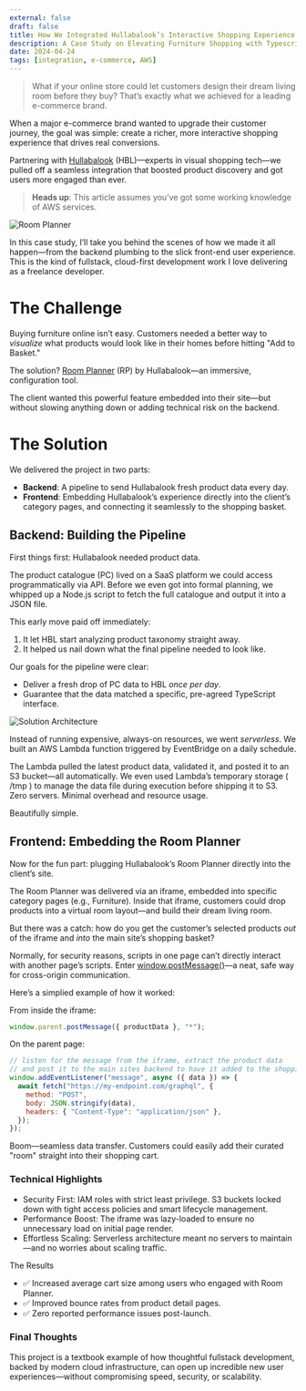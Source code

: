 ```yaml
---
external: false
draft: false
title: How We Integrated Hullabalook’s Interactive Shopping Experience into a Leading E-Commerce Platform
description: A Case Study on Elevating Furniture Shopping with Typescript, AWS & Iframes
date: 2024-04-24
tags: [integration, e-commerce, AWS]
---
```


> What if your online store could let customers design their dream living room before they buy? That’s
> exactly what we achieved for a leading e-commerce brand.

When a major e-commerce brand wanted to upgrade their customer journey, the goal was simple: create a richer, more interactive shopping experience that drives real conversions.

Partnering with [Hullabalook](https://www.hullabalook.com/) (HBL)—experts in visual shopping tech—we pulled off a seamless integration that boosted product discovery and got users more engaged than ever.

> **Heads up**: This article assumes you’ve got some working knowledge of AWS services.

![Room Planner](/images/hullabalook-integration/room-planner.png)

In this case study, I’ll take you behind the scenes of how we made it all happen—from the backend plumbing to the slick front-end user experience. This is the kind of fullstack, cloud-first development work I love delivering as a freelance developer.

# The Challenge

Buying furniture online isn’t easy. Customers needed a better way to _visualize_ what products would look like in their homes before hitting "Add to Basket."

The solution? [Room Planner](https://www.hullabalook.com/products/room-creator-moodboard/) (RP) by Hullabalook—an immersive, configuration tool.

The client wanted this powerful feature embedded into their site—but without slowing anything down or adding technical risk on the backend.

# The Solution

We delivered the project in two parts:

- **Backend**: A pipeline to send Hullabalook fresh product data every day.
- **Frontend**: Embedding Hullabalook’s experience directly into the client’s category pages, and connecting it seamlessly to the shopping basket.

## Backend: Building the Pipeline

First things first: Hullabalook needed product data.

The product catalogue (PC) lived on a SaaS platform we could access programmatically via API. Before we even got into formal planning, we whipped up a Node.js script to fetch the full catalogue and output it into a JSON file.

This early move paid off immediately:

1. It let HBL start analyzing product taxonomy straight away.
2. It helped us nail down what the final pipeline needed to look like.

Our goals for the pipeline were clear:

- Deliver a fresh drop of PC data to HBL _once per day_.
- Guarantee that the data matched a specific, pre-agreed TypeScript interface.

![Solution Architecture](/images/hullabalook-integration/achitecture-diagram.svg)

Instead of running expensive, always-on resources, we went _serverless_. We built an AWS Lambda function triggered by EventBridge on a daily schedule.

The Lambda pulled the latest product data, validated it, and posted it to an S3 bucket—all automatically. We even used Lambda’s temporary storage ( /tmp ) to manage the data file during execution before shipping it to S3. Zero servers. Minimal overhead and resource usage.

Beautifully simple.

## Frontend: Embedding the Room Planner

Now for the fun part: plugging Hullabalook’s Room Planner directly into the client’s site.

The Room Planner was delivered via an iframe, embedded into specific category pages (e.g., Furniture). Inside that iframe, customers could drop products into a virtual room layout—and build their dream living room.

But there was a catch: how do you get the customer’s selected products _out_ of the iframe and _into_ the main site’s shopping basket?

Normally, for security reasons, scripts in one page can’t directly interact with another page’s scripts. Enter [window.postMessage()](https://developer.mozilla.org/en-US/docs/Web/API/Window/postMessage)—a neat, safe way for cross-origin communication.

Here’s a simplied example of how it worked:

From inside the iframe:

```javascript
window.parent.postMessage({ productData }, "*");
```

On the parent page:

```javascript
// listen for the message from the iframe, extract the product data
// and post it to the main sites backend to have it added to the shopping basket.
window.addEventListener("message", async ({ data }) => {
  await fetch("https://my-endpoint.com/graphql", {
    method: "POST",
    body: JSON.stringify(data),
    headers: { "Content-Type": "application/json" },
  });
});
```

Boom—seamless data transfer. Customers could easily add their curated "room" straight into their shopping cart.

### Technical Highlights

- Security First: IAM roles with strict least privilege. S3 buckets locked down with tight access policies and smart lifecycle management.
- Performance Boost: The iframe was lazy-loaded to ensure no unnecessary load on initial page render.
- Effortless Scaling: Serverless architecture meant no servers to maintain—and no worries about scaling traffic.

The Results

- ✅ Increased average cart size among users who engaged with Room Planner.
- ✅ Improved bounce rates from product detail pages.
- ✅ Zero reported performance issues post-launch.

### Final Thoughts

This project is a textbook example of how thoughtful fullstack development, backed by modern cloud infrastructure, can open up incredible new user experiences—without compromising speed, security, or scalability.
